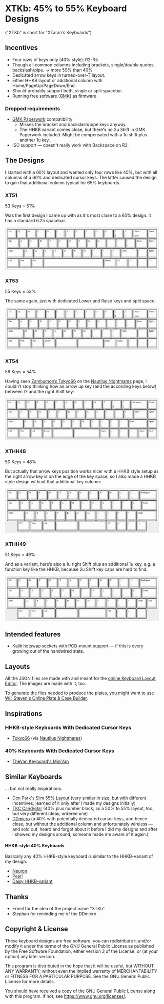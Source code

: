 XTKb: 45% to 55% Keyboard Designs
=================================

("XTKb" is short for "XTaran's Keyboards")


Incentives
----------

* Four rows of keys only (40% style): R2-R5
* Though all common columns including brackets, single/double quotes,
  backslash/pipe. → more 50% than 40%
* Dedicated arrow keys in turned-over-T layout.
* Either HHKB layout or additional column with
  Home/PageUp/PageDown/End.
* Should probably support both, single or split spacebar.
* Running free software ([QMK](https://qmk.fm/)) as firmware.

### Dropped requirements

* [GMK Paperwork](https://thevankeyboards.com/products/paperwork)
  compatibility
    * Misses the bracket and backslash/pipe keys anyway.
    * The HHKB variant comes close, but there's no 2u Shift in GMK
      Paperwork included. Might be compensated with a 1u shift plus
      another 1u key.
* ISO support — doesn't really work with Backspace on R2.


The Designs
-----------

I started with a 60% layout and wanted only four rows like 40%, but
with all columns of a 60% and dedicated cursor keys. The latter caused
the design to gain that additional column typical for 65% keyboards.

### XT51

53 Keys = 51%

Was the first design I came up with as it's most close to a 65%
design. It has a standard 6.25 spacebar.

![XT51: Single Spacebar](keyboard-layout.single-spacebar.png)

### XT53

55 Keys = 53%

The same again, just with dedicated Lower and Raise keys and split
space:

![XT53: Split Spacebar + Raise/Lower](keyboard-layout.split-space.png)

### XT54

56 Keys = 54%

Having seen [Zambumon’s
Tokyo66](https://zambumon.files.wordpress.com/2018/09/nautilus_nightmares_tokyo66_1.png)
on the [Nautilus
Nightmares](https://zambumon.com/nautilus-nightmares/) page, I
couldn’t stop thinking how an arrow up key (and the according keys
below) between /? and the right Shift key:

![XT54: Up key left of right Shift key](keyboard-layout.up-left-of-shift-split-space.png)

### XTHH48

50 Keys = 48%

But actually that arrow keys position works nicer with a HHKB style
setup as the right arrow key is on the edge of the key space, so I
also made a HHKB style design without that additional key column:

![XTHH48: HHKB-style](keyboard-layout.hhkb-split-space.png)

### XTHH49

51 Keys = 49%

And as a variant, here’s also a 1u right Shift plus an additional 1u
key, e.g. a function key like the HHKB, because 2u Shift key caps are
hard to find:

![XTHH49: HHKB-style with with 1u roght Shift key](keyboard-layout.hhkb-1u-shift-split-space.png)


Intended features
-----------------

* Kailh hotswap sockets with PCB-mount support — if this is every
  growing out of the handwired state.


Layouts
-------

All the JSON files are made with and meant for the [online Keyboard
Layout Editor](http://www.keyboard-layout-editor.com/). The images are
made with it, too.

To generate the files needed to produce the plates, you might want to
use [Will Steven's Online Plate & Case
Builder](http://builder.swillkb.com/).


Inspirations
------------

### HHKB-style Keyboards With Dedicated Cursor Keys

* [Tokyo66](https://zambumon.files.wordpress.com/2018/09/nautilus_nightmares_tokyo66_1.png?w=788&h=525)
  (via [Nautilus
  Nightmares](https://zambumon.com/nautilus-nightmares/))

### 40% Keyboards With Dedicated Cursor Keys

* [TheVan Keyboard's MiniVan](https://thevankeyboards.com/pages/minivan)


Similar Keyboards
-----------------

… but not really inspirations.

* [Don Park's Slim 55%
  Layout](https://www.keebtalk.com/t/slim-55-layout/6771) (very
  similar in size, but with different incentives; learned of it only
  after I made my designs initially)
* [TKC CandyBar](https://thekey.company/collections/candybar) (40%
  plus number block; so a 50% to 55% layout, too, but very different
  ideas; ordered one)
* [DDmicro](https://kbdfans.com/blogs/news/ddmicro-wireless-keyboard)
  (a 40% with potentially dedicated cursor keys, and hence close, but
  without the additional column and unfortunately wireless — and sold
  out; heard and forgot about it before I did my designs and after I
  showed my designs around, someone made me aware of it again.)

#### HHKB-style 40% Keyboards

Basically any 40% HHKB-style keyboard is similar to the HHKB-variant
of my design.

* [Neuron](https://www.keebtalk.com/t/ic-neuron-hhkb-40/6894)
* [Pearl](https://geekhack.org/index.php?topic=92259.0)
* [Daisy HHKB-variant](https://kprepublic.com/products/anodized-aluminium-case-for-daisy-40-hhkb-layout-custom-keyboard-acrylic-diffuser-can-support-daisy)


Thanks
------

* Ermel for the idea of the project name "XTKb".
* Stephan for reminding me of the DDmicro.


Copyright & License
-------------------

These keyboard designs are free software: you can redistribute it
and/or modify it under the terms of the GNU General Public License as
published by the Free Software Foundation, either version 3 of the
License, or (at your option) any later version.

This program is distributed in the hope that it will be useful, but
WITHOUT ANY WARRANTY; without even the implied warranty of
MERCHANTABILITY or FITNESS FOR A PARTICULAR PURPOSE.  See the GNU
General Public License for more details.

You should have received a copy of the GNU General Public License
along with this program.  If not, see https://www.gnu.org/licenses/.
